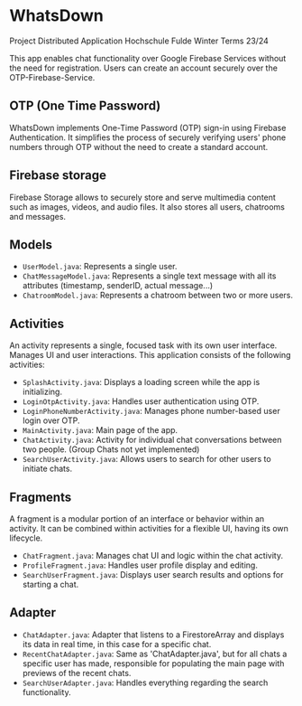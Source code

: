 # WhatsDown
Project Distributed Application Hochschule Fulde Winter Terms 23/24

This app enables chat functionality over Google Firebase Services without the need for registration.
Users can create an account securely over the OTP-Firebase-Service.

## OTP (One Time Password)
WhatsDown implements One-Time Password (OTP) sign-in using Firebase Authentication.
It simplifies the process of securely verifying users' phone numbers through OTP without the need to
create a standard account.

## Firebase storage
Firebase Storage allows to securely store and serve multimedia content such as images, videos, and audio files.
It also stores all users, chatrooms and messages.

## Models
- `UserModel.java`: Represents a single user.
- `ChatMessageModel.java`: Represents a single text message with all its attributes (timestamp, senderID, actual message...)
- `ChatroomModel.java`: Represents a chatroom between two or more users.

## Activities

An activity represents a single, focused task with its own user interface. Manages UI and user interactions.
This application consists of the following activities:

- `SplashActivity.java`: Displays a loading screen while the app is initializing.
- `LoginOtpActivity.java`: Handles user authentication using OTP.
- `LoginPhoneNumberActivity.java`: Manages phone number-based user login over OTP.
- `MainActivity.java`: Main page of the app.
- `ChatActivity.java`: Activity for individual chat conversations between two people. (Group Chats not yet implemented)
- `SearchUserActivity.java`: Allows users to search for other users to initiate chats.

## Fragments

A fragment is a modular portion of an interface or behavior within an activity.
It can be combined within activities for a flexible UI, having its own lifecycle.

- `ChatFragment.java`: Manages chat UI and logic within the chat activity.
- `ProfileFragment.java`: Handles user profile display and editing.
- `SearchUserFragment.java`: Displays user search results and options for starting a chat.

## Adapter

- `ChatAdapter.java`:  Adapter that listens to a FirestoreArray and displays its data in real time, in this case for a specific chat.
- `RecentChatAdapter.java`:  Same as 'ChatAdapter.java', but for all chats a specific user has made, responsible for populating the main page with previews of the recent chats.
- `SearchUserAdapter.java`:  Handles everything regarding the search functionality. 



